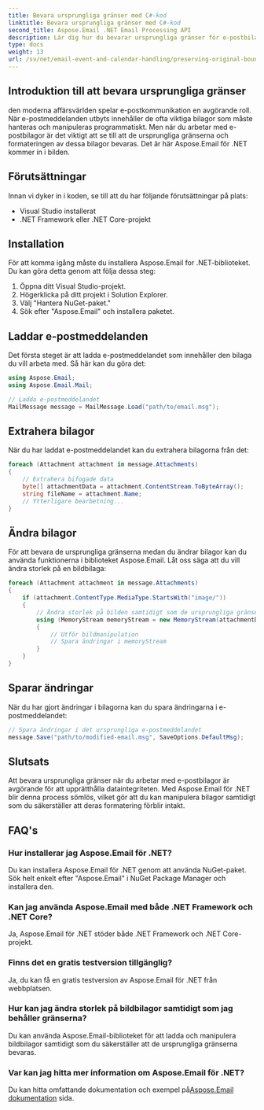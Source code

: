 ```yaml
---
title: Bevara ursprungliga gränser med C#-kod
linktitle: Bevara ursprungliga gränser med C#-kod
second_title: Aspose.Email .NET Email Processing API
description: Lär dig hur du bevarar ursprungliga gränser för e-postbilagor med C# och Aspose.Email för .NET. Steg-för-steg guide med källkod.
type: docs
weight: 13
url: /sv/net/email-event-and-calendar-handling/preserving-original-boundaries-using-csharp-code/
---
```


## Introduktion till att bevara ursprungliga gränser

den moderna affärsvärlden spelar e-postkommunikation en avgörande roll. När e-postmeddelanden utbyts innehåller de ofta viktiga bilagor som måste hanteras och manipuleras programmatiskt. Men när du arbetar med e-postbilagor är det viktigt att se till att de ursprungliga gränserna och formateringen av dessa bilagor bevaras. Det är här Aspose.Email för .NET kommer in i bilden.

## Förutsättningar

Innan vi dyker in i koden, se till att du har följande förutsättningar på plats:

- Visual Studio installerat
- .NET Framework eller .NET Core-projekt

## Installation

För att komma igång måste du installera Aspose.Email for .NET-biblioteket. Du kan göra detta genom att följa dessa steg:

1. Öppna ditt Visual Studio-projekt.
2. Högerklicka på ditt projekt i Solution Explorer.
3. Välj "Hantera NuGet-paket."
4. Sök efter "Aspose.Email" och installera paketet.

## Laddar e-postmeddelanden

Det första steget är att ladda e-postmeddelandet som innehåller den bilaga du vill arbeta med. Så här kan du göra det:

```csharp
using Aspose.Email;
using Aspose.Email.Mail;

// Ladda e-postmeddelandet
MailMessage message = MailMessage.Load("path/to/email.msg");
```

## Extrahera bilagor

När du har laddat e-postmeddelandet kan du extrahera bilagorna från det:

```csharp
foreach (Attachment attachment in message.Attachments)
{
    // Extrahera bifogade data
    byte[] attachmentData = attachment.ContentStream.ToByteArray();
    string fileName = attachment.Name;
    // Ytterligare bearbetning...
}
```

## Ändra bilagor

För att bevara de ursprungliga gränserna medan du ändrar bilagor kan du använda funktionerna i biblioteket Aspose.Email. Låt oss säga att du vill ändra storlek på en bildbilaga:

```csharp
foreach (Attachment attachment in message.Attachments)
{
    if (attachment.ContentType.MediaType.StartsWith("image/"))
    {
        // Ändra storlek på bilden samtidigt som de ursprungliga gränserna bevaras
        using (MemoryStream memoryStream = new MemoryStream(attachmentData))
        {
            // Utför bildmanipulation
            // Spara ändringar i memoryStream
        }
    }
}
```

## Sparar ändringar

När du har gjort ändringar i bilagorna kan du spara ändringarna i e-postmeddelandet:

```csharp
// Spara ändringar i det ursprungliga e-postmeddelandet
message.Save("path/to/modified-email.msg", SaveOptions.DefaultMsg);
```

## Slutsats

Att bevara ursprungliga gränser när du arbetar med e-postbilagor är avgörande för att upprätthålla dataintegriteten. Med Aspose.Email för .NET blir denna process sömlös, vilket gör att du kan manipulera bilagor samtidigt som du säkerställer att deras formatering förblir intakt.

## FAQ's

### Hur installerar jag Aspose.Email för .NET?

Du kan installera Aspose.Email för .NET genom att använda NuGet-paket. Sök helt enkelt efter "Aspose.Email" i NuGet Package Manager och installera den.

### Kan jag använda Aspose.Email med både .NET Framework och .NET Core?

Ja, Aspose.Email för .NET stöder både .NET Framework och .NET Core-projekt.

### Finns det en gratis testversion tillgänglig?

Ja, du kan få en gratis testversion av Aspose.Email för .NET från webbplatsen.

### Hur kan jag ändra storlek på bildbilagor samtidigt som jag behåller gränserna?

Du kan använda Aspose.Email-biblioteket för att ladda och manipulera bildbilagor samtidigt som du säkerställer att de ursprungliga gränserna bevaras.

### Var kan jag hitta mer information om Aspose.Email för .NET?

 Du kan hitta omfattande dokumentation och exempel på[Aspose.Email dokumentation](https://reference.aspose.com/email/net/) sida.